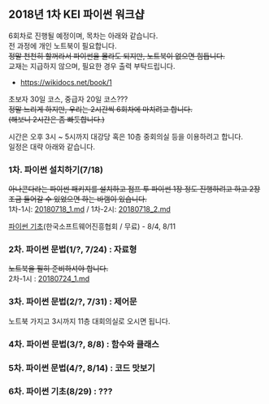 ## 2018년 1차 KEI 파이썬 워크샵  
6회차로 진행될 예정이며, 목차는 아래와 같습니다.  
전 과정에 개인 노트북이 필요합니다.  
~~정말 천천히 할꺼라서 파이썬을 몰라도 되지만, 노트북이 없으면 힘듭니다.~~  
교재는 지급하지 않으며, 필요한 경우 출력 부탁드립니다.  
- https://wikidocs.net/book/1  
  
  
초보자 30일 코스, 중급자 20일 코스???  
~~정말 느리게 하지만, 우리는 2시간씩 6회차에 마치려고 합니다.~~  
~~(해보니 2시간은 좀 빠듯합니다.)~~  
  
시간은 오후 3시 ~ 5시까지 대강당 혹은 10층 중회의실 등을 이용하려고 합니다.  
일정은 대략 아래와 같습니다.  
  
  
### 1차. 파이썬 설치하기(7/18)  
~~아나콘다라는 파이썬 패키지를 설치하고 점프 투 파이썬 1장 정도 진행하려고 하고 2장 조금 들어갈 수 있었으면 하는 바램이 있습니다.~~  
  1차-1시: [20180718_1.md](./20180718_1.md) / 1차-2시: [20180718_2.md](./20180718_2.md)  
  
  [파이썬 기초](http://edu2.kosta.or.kr/enroll?courseId=298&year=2018&orderNumber=2)(한국소프트웨어진흥협회 / 무료) - 8/4, 8/11  
  
### 2차. 파이썬 문법(1/?, 7/24) : 자료형  
  ~~노트북을 필히 준비하셔야 합니다.~~  
  2차-1시 : [20180724_1.md](./20180724_1.md)  
  
### 3차. 파이썬 문법(2/?, 7/31) : 제어문  
  노트북 가지고 3시까지 11층 대회의실로 오시면 됩니다.
  
  
### 4차. 파이썬 문법(3/?, 8/8) : 함수와 클래스  
  
  
### 5차. 파이썬 문법(4/?, 8/14) : 코드 맛보기  
  
  
### 6차. 파이썬 기초(8/29) : ???
